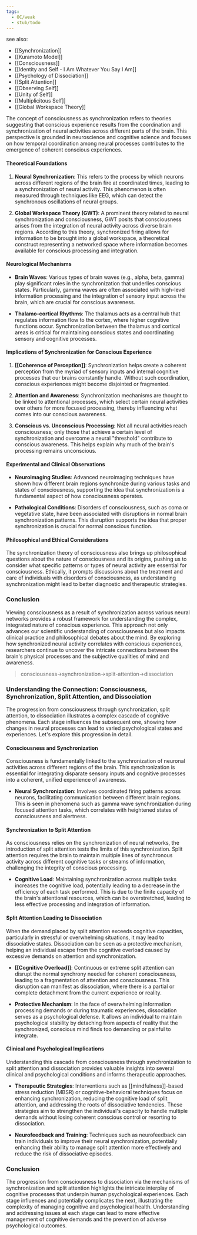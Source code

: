 ```yaml
---
tags:
  - OC/weak
  - stub/todo
---
```


see also:
- [[Synchronization]]
- [[Kuramoto Model]]
- [[Consciousness]]
- [[Identity and Self - I Am Whatever You Say I Am]]
- [[Psychology of Dissociation]]
- [[Split Attention]]
- [[Observing Self]]
- [[Unity of Self]]
- [[Multiplicitous Self]]
- [[Global Workspace Theory]]

The concept of consciousness as synchronization refers to theories suggesting that conscious experience results from the coordination and synchronization of neural activities across different parts of the brain. This perspective is grounded in neuroscience and cognitive science and focuses on how temporal coordination among neural processes contributes to the emergence of coherent conscious experiences.

#### Theoretical Foundations

1. **Neural Synchronization**: This refers to the process by which neurons across different regions of the brain fire at coordinated times, leading to a synchronization of neural activity. This phenomenon is often measured through techniques like EEG, which can detect the synchronous oscillations of neural groups.

2. **Global Workspace Theory (GWT)**: A prominent theory related to neural synchronization and consciousness, GWT posits that consciousness arises from the integration of neural activity across diverse brain regions. According to this theory, synchronized firing allows for information to be brought into a global workspace, a theoretical construct representing a networked space where information becomes available for conscious processing and integration.

#### Neurological Mechanisms

- **Brain Waves**: Various types of brain waves (e.g., alpha, beta, gamma) play significant roles in the synchronization that underlies conscious states. Particularly, gamma waves are often associated with high-level information processing and the integration of sensory input across the brain, which are crucial for conscious awareness.

- **Thalamo-cortical Rhythms**: The thalamus acts as a central hub that regulates information flow to the cortex, where higher cognitive functions occur. Synchronization between the thalamus and cortical areas is critical for maintaining conscious states and coordinating sensory and cognitive processes.

#### Implications of Synchronization for Conscious Experience

1. **[[Coherence of Perception]]**: Synchronization helps create a coherent perception from the myriad of sensory inputs and internal cognitive processes that our brains constantly handle. Without such coordination, conscious experiences might become disjointed or fragmented.

2. **Attention and Awareness**: Synchronization mechanisms are thought to be linked to attentional processes, which select certain neural activities over others for more focused processing, thereby influencing what comes into our conscious awareness.

3. **Conscious vs. Unconscious Processing**: Not all neural activities reach consciousness; only those that achieve a certain level of synchronization and overcome a neural "threshold" contribute to conscious awareness. This helps explain why much of the brain's processing remains unconscious.

#### Experimental and Clinical Observations

- **Neuroimaging Studies**: Advanced neuroimaging techniques have shown how different brain regions synchronize during various tasks and states of consciousness, supporting the idea that synchronization is a fundamental aspect of how consciousness operates.

- **Pathological Conditions**: Disorders of consciousness, such as coma or vegetative state, have been associated with disruptions in normal brain synchronization patterns. This disruption supports the idea that proper synchronization is crucial for normal conscious function.

#### Philosophical and Ethical Considerations

The synchronization theory of consciousness also brings up philosophical questions about the nature of consciousness and its origins, pushing us to consider what specific patterns or types of neural activity are essential for consciousness. Ethically, it prompts discussions about the treatment and care of individuals with disorders of consciousness, as understanding synchronization might lead to better diagnostic and therapeutic strategies.

### Conclusion

Viewing consciousness as a result of synchronization across various neural networks provides a robust framework for understanding the complex, integrated nature of conscious experience. This approach not only advances our scientific understanding of consciousness but also impacts clinical practice and philosophical debates about the mind. By exploring how synchronized neural activity correlates with conscious experiences, researchers continue to uncover the intricate connections between the brain's physical processes and the subjective qualities of mind and awareness.

>consciousness->synchronization->split-attention->dissociation

### Understanding the Connection: Consciousness, Synchronization, Split Attention, and Dissociation

The progression from consciousness through synchronization, split attention, to dissociation illustrates a complex cascade of cognitive phenomena. Each stage influences the subsequent one, showing how changes in neural processes can lead to varied psychological states and experiences. Let's explore this progression in detail.

#### Consciousness and Synchronization

Consciousness is fundamentally linked to the synchronization of neuronal activities across different regions of the brain. This synchronization is essential for integrating disparate sensory inputs and cognitive processes into a coherent, unified experience of awareness.

- **Neural Synchronization**: Involves coordinated firing patterns across neurons, facilitating communication between different brain regions. This is seen in phenomena such as gamma wave synchronization during focused attention tasks, which correlates with heightened states of consciousness and alertness.

#### Synchronization to Split Attention

As consciousness relies on the synchronization of neural networks, the introduction of split attention tests the limits of this synchronization. Split attention requires the brain to maintain multiple lines of synchronous activity across different cognitive tasks or streams of information, challenging the integrity of conscious processing.

- **Cognitive Load**: Maintaining synchronization across multiple tasks increases the cognitive load, potentially leading to a decrease in the efficiency of each task performed. This is due to the finite capacity of the brain's attentional resources, which can be overstretched, leading to less effective processing and integration of information.

#### Split Attention Leading to Dissociation

When the demand placed by split attention exceeds cognitive capacities, particularly in stressful or overwhelming situations, it may lead to dissociative states. Dissociation can be seen as a protective mechanism, helping an individual escape from the cognitive overload caused by excessive demands on attention and synchronization.

- **[[Cognitive Overload]]**: Continuous or extreme split attention can disrupt the normal synchrony needed for coherent consciousness, leading to a fragmentation of attention and consciousness. This disruption can manifest as dissociation, where there is a partial or complete detachment from the current experience or reality.

- **Protective Mechanism**: In the face of overwhelming information processing demands or during traumatic experiences, dissociation serves as a psychological defense. It allows an individual to maintain psychological stability by detaching from aspects of reality that the synchronized, conscious mind finds too demanding or painful to integrate.

#### Clinical and Psychological Implications

Understanding this cascade from consciousness through synchronization to split attention and dissociation provides valuable insights into several clinical and psychological conditions and informs therapeutic approaches.

- **Therapeutic Strategies**: Interventions such as [[mindfulness]]-based stress reduction (MBSR) or cognitive-behavioral techniques focus on enhancing synchronization, reducing the cognitive load of split attention, and addressing the roots of dissociative tendencies. These strategies aim to strengthen the individual's capacity to handle multiple demands without losing coherent conscious control or resorting to dissociation.

- **Neurofeedback and Training**: Techniques such as neurofeedback can train individuals to improve their neural synchronization, potentially enhancing their ability to manage split attention more effectively and reduce the risk of dissociative episodes.

### Conclusion

The progression from consciousness to dissociation via the mechanisms of synchronization and split attention highlights the intricate interplay of cognitive processes that underpin human psychological experiences. Each stage influences and potentially complicates the next, illustrating the complexity of managing cognitive and psychological health. Understanding and addressing issues at each stage can lead to more effective management of cognitive demands and the prevention of adverse psychological outcomes.